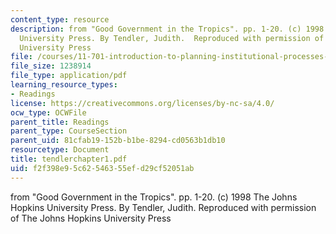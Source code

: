 ```yaml
---
content_type: resource
description: from "Good Government in the Tropics". pp. 1-20. (c) 1998 The Johns Hopkins
  University Press. By Tendler, Judith.  Reproduced with permission of The Johns Hopkins
  University Press
file: /courses/11-701-introduction-to-planning-institutional-processes-in-developing-countries-fall-2003/f2f398e95c62546355efd29cf52051ab_tendlerchapter1.pdf
file_size: 1238914
file_type: application/pdf
learning_resource_types:
- Readings
license: https://creativecommons.org/licenses/by-nc-sa/4.0/
ocw_type: OCWFile
parent_title: Readings
parent_type: CourseSection
parent_uid: 81cfab19-152b-b1be-8294-cd0563b1db10
resourcetype: Document
title: tendlerchapter1.pdf
uid: f2f398e9-5c62-5463-55ef-d29cf52051ab
---
```

from "Good Government in the Tropics". pp. 1-20. (c) 1998 The Johns Hopkins University Press. By Tendler, Judith.  Reproduced with permission of The Johns Hopkins University Press